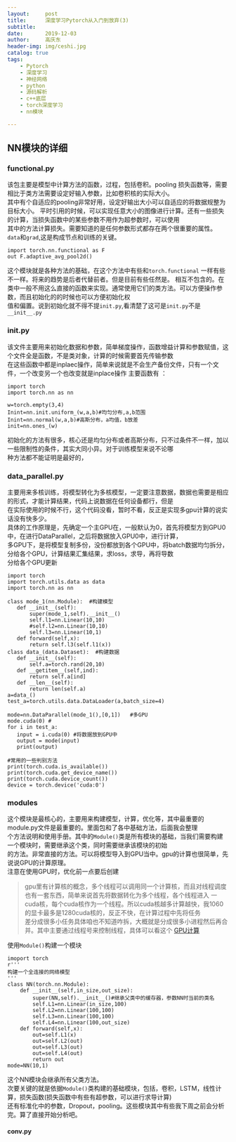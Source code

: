 ```yaml
---
layout:     post
title:      深度学习Pytorch从入门到放弃(3)
subtitle:   
date:       2019-12-03
author:     高庆东
header-img: img/ceshi.jpg
catalog: true
tags:
    - Pytorch
    - 深度学习
    - 神经网络
    - python
    - 源码解析
    - c++底层
    - torch深度学习
    - nn模块

---
```


## NN模块的详细
### functional.py
该包主要是模型中计算方法的函数，过程，包括卷积。pooling 损失函数等，需要相比于类方法需要设定好输入参数，比如卷积核的实际大小。  
其中有个自适应的pooling非常好用，设定好输出大小可以自适应的将数据规整为目标大小。 
平时引用的时候，可以实现任意大小的图像进行计算。还有一些损失的计算，当损失函数中的某些参数不用作为超参数时，可以使用  
其中的方法计算损失。需要知道的是任何参数形式都存在两个很重要的属性。`data`和`grad`,这是构成节点和训练的关键。               

```
import torch.nn.functional as F
out F.adaptive_avg_pool2d()

```
这个模块就是各种方法的基础，在这个方法中有些和`torch.functional` 一样有些不一样。将来的趋势是后者代替前者。但是目前有些任然是。
相互不包含的。在类中一般不用这么直接的函数来实现。通常使用它们的类方法。可以方便操作参数，而且初始化的的时候也可以方便初始化权  
值和偏置。说到初始化就不得不提`init.py`,看清楚了这可是`init.py`不是`__init__.py`

### init.py
该文件主要用来初始化数据和参数，简单梯度操作，函数增益计算和参数赋值，这个文件全是函数，不是类对象，计算的时候需要首先传输参数  
在这些函数中都是inplaec操作，简单来说就是不会生产备份文件，只有一个文件，一个改变另一个也改变就是inplace操作
主要函数有  ：

```
import torch 
import torch.nn as nn

w=torch.empty(3,4)
Inint=nn.init.uniform_(w,a,b)#均匀分布,a,b范围
Inint=nn.normal(w,a,b)#高斯分布，a均值，b放差
init=nn.ones_(w)
```
初始化的方法有很多，核心还是均匀分布或者高斯分布，只不过条件不一样，加以一些限制性的条件，其实大同小异。对于训练模型来说不论哪  
种方法都不能证明是最好的，

### data_parallel.py
主要用来多核训练，将模型转化为多核模型，一定要注意数据，数据也需要是相应的形式，才能计算结果，代码上说数据在任何设备都行，但是  
在实际使用的时候不行，这个代码没看，暂时不看，反正是实现多gpu计算的说实话没有快多少。  
具体的工作原理是，先确定一个主GPU在，一般默认为0，首先将模型方到GPU0中，在进行DataParallel，之后将数据放入GPU0中，进行计算，  
多GPU下，是将模型复制多份，没份都放到各个GPU中，将batch数据均匀拆分，分给各个GPU，计算结果汇集结果，求loss，求导，再将导数  
分给各个GPU更新

 ```
import torch
import torch.utils.data as data
import torch.nn as nn

 class mode_1(nn.Module):  #构建模型
    def __init__(self):
        super(mode_1,self).__init__()
        self.l1=nn.Linear(10,10)
        #self.l2=nn.Linear(10,10)
        self.l3=nn.Linear(10,1)
    def forward(self,x):
        return self.l3(self.l1(x))
class data_(data.Dataset):  #构建数据
    def __init__(self):
        self.a=torch.rand(20,10)
    def __getitem__(self,ind):
        return self.a[ind]
    def __len__(self):
        return len(self.a)
a=data_()
test_a=torch.utils.data.DataLoader(a,batch_size=4)

mode=nn.DataParallel(mode_1(),[0,1])   #多GPU
mode.cuda(0) # 
for i in test_a:
    input = i.cuda(0) #将数据放到GPU中
    output = mode(input)
    print(output)

 #常用的一些判别方法
print(torch.cuda.is_available())
print(torch.cuda.get_device_name())
print(torch.cuda.device_count())
device = torch.device('cuda:0')

 ```
 
 
 
 ### modules
 这个模块是最核心的，主要用来构建模型，计算，优化等，其中最重要的module.py文件是最重要的。里面包和了各中基础方法，后面我会整理  
 个方法说明和使用手册。其中的`Module()`类是所有模块的基础，当我们需要构建一个模块时，需要继承这个类，同时需要继承该模块的初始  
 的方法。非常直接的方法。可以将模型导入到GPU当中。gpu的计算也很简单，先说说GPU的计算原理。  
注意在使用GPU时，优化前一点要后创建
 
 > gpu里有计算核的概念，多个线程可以调用同一个计算核，而且对线程调度也有一套东西，简单来说首先将数据转化为多个线程，各个线程进入
 一cuda核，每个cuda核作为一个线程。所以cuda核越多计算越快，我1060的显卡最多是1280cuda核的，反正不快，在计算过程中先将任务  
 差分成很多小任务具体咱也不知道咋拆，大概就是分成很多小进程然后再合并。其中主要通过线程号来控制线程，具体可以看这个 [GPU计算](https://www.cnblogs.com/skyfsm/p/9673960.html)  

使用`Module()`构建一个模块

```
imoport torch
r'''
构建一个全连接的网络模型 
'''
class NN(torch.nn.Module):
    def __init__(self,in_size,out_size):
        super(NN,self).__init__()#继承父类中的缓存器，参数NN时当前的类名
        self.L1=nn.Linear(in_size,100)
        self.L2=nn.Linear(100,100)
        self.L3=nn.Linear(100,100)
        self.L4=nn.Linear(100,out_size)
    def forward(self,x):
        out=self.L1(x)
        out=self.L2(out)
        out=self.L3(out)
        out=self.L4(out)
        return out
mode=NN(10,1)
```

这个NN模块会继承所有父类方法。  
次要关键的就是依据`Module()`类构建的基础模块，包括，卷积，LSTM，线性计算，损失函数(损失函数中有些有超参数，可以进行求导计算)   
还有标准化中的参数，Dropout，pooling。这些模块其中有些我下周之前会分析完。算了直接开始分析吧。
####  conv.py


 
